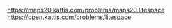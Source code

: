 https://maps20.kattis.com/problems/maps20.litespace   
https://open.kattis.com/problems/litespace   
